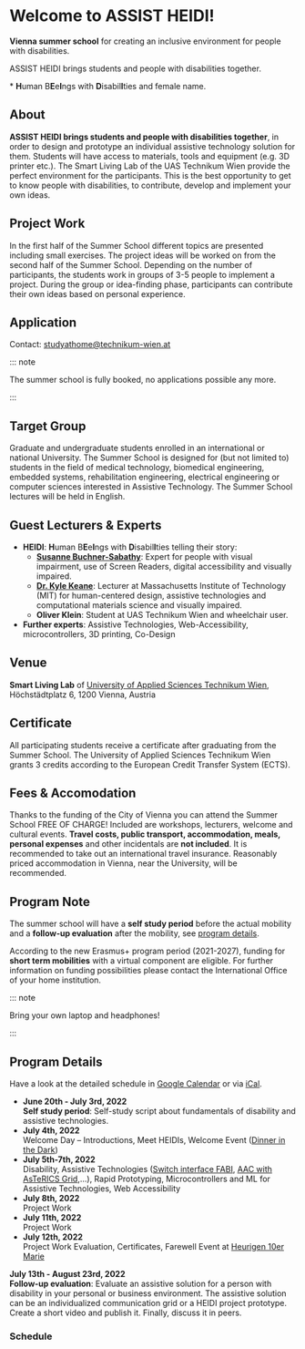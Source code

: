 # Welcome to ASSIST HEIDI!

<PdfContainer title="ASSIST HEIDI*" href="/assets/pdf/summer-school/at-summer-school-2022.pdf" thumb="/assets/pdf/summer-school/at-summer-school-2022.png">

**Vienna summer school** for creating an inclusive environment for people with disabilities.

<!-- **JULY 5-13, 2021** -->

ASSIST HEIDI brings students and people with disabilities together.

</PdfContainer>

\* **H**uman B**E**e**I**ngs with **D**isabil**I**ties and female name.

## About

**ASSIST HEIDI brings students and people with disabilities together**, in order to design and prototype an individual assistive technology solution for them.
Students will have access to materials, tools and equipment (e.g. 3D printer etc.).
The Smart Living Lab of the UAS Technikum Wien provide the perfect environment for the participants.
This is the best opportunity to get to know people with disabilities, to contribute, develop and implement your own ideas.

## Project Work

In the first half of the Summer School different topics are presented including small exercises.
The project ideas will be worked on from the second half of the Summer School.
Depending on the number of participants, the students work in groups of 3-5 people to implement a project.
During the group or idea-finding phase, participants can contribute their own ideas based on personal experience.

## Application

<!-- To apply you need to send the following documents to [studyathome@technikum-wien.at](mailto:studyathome@technikum-wien.at):

- CV
- Letter of Motivation
- Confirmation of Enrollment (at your home university)
 -->

Contact: [studyathome@technikum-wien.at](mailto:studyathome@technikum-wien.at)

::: note

The summer school is fully booked, no applications possible any more.

<!-- Participants: 18 students max.
Application Deadline: **February 28th, 2022**
Information: [studyathome@technikum-wien.at](mailto:studyathome@technikum-wien.at)
 -->

:::

## Target Group

Graduate and undergraduate students enrolled in an international or national University.
The Summer School is designed for (but not limited to) students in the field of medical technology, biomedical engineering, embedded systems, rehabilitation engineering, electrical engineering or computer sciences interested in Assistive Technology.
The Summer School lectures will be held in English.

## Guest Lecturers & Experts

- **HEIDI**: **H**uman B**E**e**I**ngs with **D**isabil**I**ties telling their story:
  - **[Susanne Buchner-Sabathy](https://www.blindenverband-wnb.at/blog/anderen-eine-stimme-leihen/)**: Expert for people with visual impairment, use of Screen Readers, digital accessibility and visually impaired.
  - **[Dr. Kyle Keane](http://www.kylekeane.com/)**: Lecturer at Massachusetts Institute of Technology (MIT) for human-centered design, assistive technologies and computational materials science and visually impaired.
  - **Oliver Klein**: Student at UAS Technikum Wien and wheelchair user.
- **Further experts**: Assistive Technologies, Web-Accessibility, microcontrollers, 3D printing, Co-Design

## Venue

**Smart Living Lab** of [University of Applied Sciences Technikum Wien](/studyathome/partner/uastw/), Höchstädtplatz 6, 1200 Vienna, Austria

<Youtube id="qv6cvPn4fNU"/>
<!--
<video controls style="max-width: 100%;">
  <source src="https://cloud.technikum-wien.at/s/i6BNgw9jL2EXL7k" type="video/mp4"/> 
  <source src="https://cloud.technikum-wien.at/s/i6BNgw9jL2EXL7k/download/smarthome_01_kfvgesamt_final.mp4" type="video/mp4"/>
  Sorry, your browser doesn't support embedded videos.
</video>
 -->

## Certificate

All participating students receive a certificate after graduating from the Summer School.
The University of Applied Sciences Technikum Wien grants 3 credits according to the European Credit Transfer System (ECTS).

## Fees & Accomodation

Thanks to the funding of the City of Vienna you can attend the Summer School FREE OF CHARGE!
Included are workshops, lecturers, welcome and cultural events.
**Travel costs, public transport, accommodation, meals, personal expenses** and other incidentals are **not included**.
It is recommended to take out an international travel insurance.
Reasonably priced accommodation in Vienna, near the University, will be recommended.

## Program Note

The summer school will have a **self study period** before the actual mobility and a **follow-up evaluation** after the mobility, see [program details](#program-details).

According to the new Erasmus+ program period (2021-2027), funding for **short term mobilities** with a virtual component are eligible.
For further information on funding possibilities please contact the International Office of your home institution.

::: note

Bring your own laptop and headphones!

:::

## Program Details

Have a look at the detailed schedule in [Google Calendar](https://calendar.google.com/calendar/embed?src=studyathome%40technikum-wien.at&ctz=Europe%2FVienna) or via [iCal](https://calendar.google.com/calendar/ical/studyathome%40technikum-wien.at/public/basic.ics).

- **June 20th - July 3rd, 2022**  
  **Self study period**: Self-study script about fundamentals of disability and assistive technologies.
- **July 4th, 2022**  
  Welcome Day – Introductions, Meet HEIDIs, Welcome Event ([Dinner in the Dark](https://www.viersinne.at/wien/dinner-in-the-dark))
- **July 5th-7th, 2022**  
  Disability, Assistive Technologies ([Switch interface FABI](https://www.asterics-foundation.org/projects/fabi/), [AAC with AsTeRICS Grid](https://www.asterics-foundation.org/projects/asterics-ergo-grid-2/),...), Rapid Prototyping, Microcontrollers and ML for Assistive Technologies, Web Accessibility
- **July 8th, 2022**  
  Project Work
- **July 11th, 2022**  
  Project Work
- **July 12th, 2022**  
  Project Work Evaluation, Certificates, Farewell Event at [Heurigen 10er Marie](https://10ermarie.at/)

**July 13th - August 23rd, 2022**  
**Follow-up evaluation**: Evaluate an assistive solution for a person with disability in your personal or business environment.
The assistive solution can be an individualized communication grid or a HEIDI project prototype.
Create a short video and publish it. Finally, discuss it in peers.

### Schedule

<GoogleCalendar height="600" src="studyathome%40technikum-wien.at&ctz=Europe%2FVienna" />

